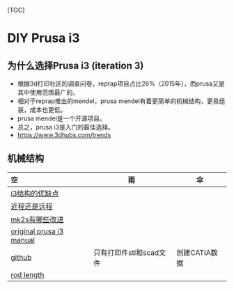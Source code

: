[TOC]

# DIY Prusa i3

## 为什么选择Prusa i3 (iteration 3)

- 根据3d打印社区的调查问卷，reprap项目占比26%（2015年），而prusa又是其中使用范围最广的。
- 相对于reprap推出的mendel，prusa mendel有着更简单的机械结构，更易组装，成本也更低。
- prusa mendel是一个开源项目。
- 总之，prusa i3是入门的最佳选择。
- https://www.3dhubs.com/trends

## 机械结构

| 空                                        | 雨               | 伞         |
| :--------------------------------------- | --------------- | --------- |
| [i3结构的优缺点](http://www.diankeshequ.com/forum.php?mod=viewthread&tid=1862) |                 |           |
| [近程还是远程](http://www.jianshu.com/p/bd3bc7b0cc13) |                 |           |
| [mk2s有哪些改进](http://www.prusaprinters.org/original-prusa-i3-mk2s-release/) |                 |           |
| [original prusa i3 manual](http://manual.prusa3d.com/c/Original_Prusa_i3_MK2S_kit_assembly) |                 |           |
| [github](https://github.com/prusa3d/Original-Prusa-i3) | 只有打印件stl和scad文件 | 创建CATIA数据 |
| [rod length](http://reprap.org/wiki/Prusa_i3_Build_Manual) |                 |           |